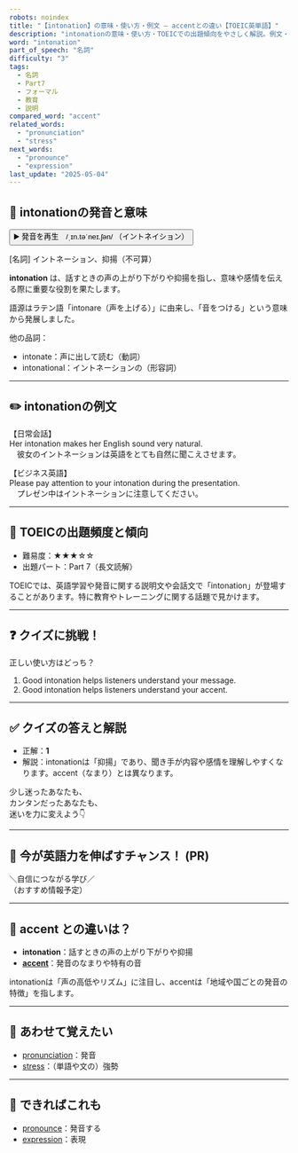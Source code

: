 ```yaml
---
robots: noindex
title: "【intonation】の意味・使い方・例文 ― accentとの違い【TOEIC英単語】"
description: "intonationの意味・使い方・TOEICでの出題傾向をやさしく解説。例文・クイズ付きでaccentとの違いもわかりやすく学べます。"
word: "intonation"
part_of_speech: "名詞"
difficulty: "3"
tags:
  - 名詞
  - Part7
  - フォーマル
  - 教育
  - 説明
compared_word: "accent"
related_words:
  - "pronunciation"
  - "stress"
next_words:
  - "pronounce"
  - "expression"
last_update: "2025-05-04"
---
```


## 🔰 intonationの発音と意味

<button class="play-audio" onclick="playTTS('intonation')">
  <span class="play-audio-main">
    ▶️ 発音を再生　/ˌɪn.təˈneɪ.ʃən/
  </span>
  <span class="play-audio-sub">
    （イントネイション）
  </span>
</button>

[名詞] イントネーション、抑揚（不可算）

**intonation** は、話すときの声の上がり下がりや抑揚を指し、意味や感情を伝える際に重要な役割を果たします。

語源はラテン語「intonare（声を上げる）」に由来し、「音をつける」という意味から発展しました。

他の品詞：  
- intonate：声に出して読む（動詞）
- intonational：イントネーションの（形容詞）

---

## ✏️ intonationの例文

【日常会話】  
Her intonation makes her English sound very natural.  
　彼女のイントネーションは英語をとても自然に聞こえさせます。

【ビジネス英語】  
Please pay attention to your intonation during the presentation.  
　プレゼン中はイントネーションに注意してください。

---

## 🎯 TOEICの出題頻度と傾向

- 難易度：★★★☆☆
- 出題パート：Part 7（長文読解）

TOEICでは、英語学習や発音に関する説明文や会話文で「intonation」が登場することがあります。特に教育やトレーニングに関する話題で見かけます。

---

## ❓ クイズに挑戦！

正しい使い方はどっち？

1. Good intonation helps listeners understand your message.  
2. Good intonation helps listeners understand your accent.

---

## ✅ クイズの答えと解説

- 正解：**1**
- 解説：intonationは「抑揚」であり、聞き手が内容や感情を理解しやすくなります。accent（なまり）とは異なります。

少し迷ったあなたも、  
カンタンだったあなたも、  
迷いを力に変えよう👇️

---

## 🚀 今が英語力を伸ばすチャンス！ (PR)

<div class="info-center">
＼自信につながる学び／<br>  
（おすすめ情報予定）
</div>

---

## 🤔  accent との違いは？

- **intonation**：話すときの声の上がり下がりや抑揚
- **[accent](/accent)**：発音のなまりや特有の音

intonationは「声の高低やリズム」に注目し、accentは「地域や国ごとの発音の特徴」を指します。

---

## 🧩 あわせて覚えたい

- [pronunciation](/pronunciation)：発音
- [stress](/stress)：（単語や文の）強勢

---

## 📖 できればこれも

- [pronounce](/pronounce)：発音する
- [expression](/expression)：表現

<!-- cvid: aid03_bid18 -->
